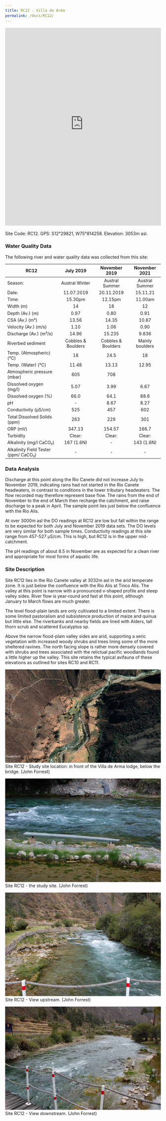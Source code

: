 ```yaml
---
title: RC12 - Villa da Arma
permalink: /docs/RC12/
---
```


<iframe width="100%" height="640" allowfullscreen style="border-style:none;" src="https://cavep-undc-hosting.netlify.com/sites/RC12/app-files/"></iframe>

Site Code: RC12.  GPS: S12°29821, W75°814258. Elevation:
3053m asl.

### Water Quality Data

The following river and water quality data was collected from this site:

|     RC12                                    |          July 2019        |        November 2019      |      November 2021     |
|---------------------------------------------|:-------------------------:|:-------------------------:|:----------------------:|
|     Season:                                 |       Austral Winter      |       Austral Summer      |      Austral Summer    |
|     Date:                                   |         11.07.2019        |         20.11.2019        |         15.11.21       |
|     Time:                                   |           15.30pm         |           12.15pm         |         11.00am        |
|     Width (m)                               |             14            |             18            |            12          |
|     Depth (Av.) (m)                         |            0.97           |            0.80           |           0.91         |
|     CSA (Av.) (m²)                          |            13.56          |            14.35          |          10.87         |
|     Velocity (Av.) (m/s)                    |            1.10           |            1.06           |           0.90         |
|     Discharge (Av.) (m³/s)                  |            14.96          |           15.235          |          9.836         |
|     Riverbed sediment                       |     Cobbles & Boulders    |     Cobbles & Boulders    |     Mainly boulders    |
|     Temp. (Atmospheric) (°C)                |             18            |            24.5           |            18          |
|     Temp. (Water) (°C)                      |            11.48          |            13.13          |          12.95         |
|     Atmospheric pressure (mbar)             |             605           |             708           |                        |
|     Dissolved oxygen (mg/l)                 |            5.07           |            3.99           |           6.67         |
|     Dissolved oxygen (%)                    |            66.0           |            64.1           |           88.6         |
|     pH                                      |              -            |            8.67           |           8.27         |
|     Conductivity (µS/cm)                    |             525           |             457           |           602          |
|     Total Dissolved Solids (ppm)            |             263           |             229           |           301          |
|     ORP (mV)                                |           347.13          |           154.57          |          166.7         |
|     Turbidity                               |           Clear:          |           Clear:          |          Clear:        |
|     Alkalinity (mg/l CaCO₃)                 |         167 (1.6N)        |              -            |        143 (1.6N)      |
|     Alkalinity Field Tester (ppm/ CaCO₃)    |              -            |              -            |            -           |

### Data Analysis
Discharge at this point along the Rio Canete did not increase July to November 2019, indicating rains had not started in the Rio Canete headwaters, in contrast to conditions in the lower tributary headwaters. The flow recorded may therefore represent base flow. The rains from the end of November to the end of March then recharge the catchment, and raise discharge to a peak in April. The sample point lies just below the confluence with the Rio Alis.                                                                                            

At over 3000m asl the DO readings at RC12 are low but fall within the range to be expected for both July and November 2019 data sets. The DO levels are very similar for both sample times. Conductivity readings at this site range from 457-527 µS/cm. This is high, but RC12 is in the upper mid-catchment.   

The pH readings of about 8.5 in November are as expected for a clean river and appropriate for most forms of aquatic life.
  
### Site Description
Site RC12 lies in the Rio Canete valley at 3032m asl in the arid temperate zone. It is just below the confluence with the Rio Alis at Tinco Alis. The valley at this point is narrow with a pronounced v-shaped profile and steep valley sides. River flow is year-round and fast at this point, although January to March flows are much greater.

The level flood-plain lands are only cultivated to a limited extent. There is some limited pastoralism and subsistence production of maize and quinua but little else. The riverbanks and nearby fields are lined with Alders, tall thorn scrub and scattered Eucalyptus sp. 

Above the narrow flood-plain valley sides are arid, supporting a xeric vegetation with increased woody shrubs and trees lining some of the more sheltered ravines. The north facing slope is rather more densely covered with shrubs and trees associated with the relictual pacific woodlands found a little higher up the valley. This site retains the typical avifauna of these elevations as outlined for sites RC10 and RC11. 


![RC12 View upstream](/assets/SiteDescriptions/RC12/RC12VilladeArma.jpg)
Site RC12 - Study site location: in front of the Villa de Arma lodge, below the bridge. (John Forrest)


![Site RC12 - the study site. (John Forrest)](/assets/SiteDescriptions/RC12/RC12Site.jpg)
Site RC12 - the study site. (John Forrest)


![RC12 View upstream](/assets/SiteDescriptions/RC12/RC12Viewupstream.jpg)
Site RC12 - View upstream. (John Forrest)


![image](/assets/SiteDescriptions/RC12/RC12Viewdownstream.jpg)
Site RC12 - View downstream. (John Forrest)

